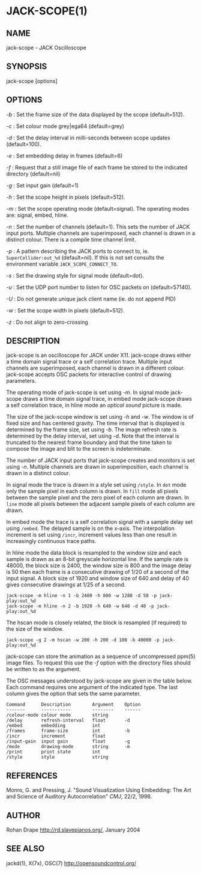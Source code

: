 JACK-SCOPE(1)
=============

NAME
----
jack-scope - JACK Oscilloscope

SYNOPSIS
--------
jack-scope [options]

OPTIONS
-------
*-b*
:   Set the frame size of the data displayed by the scope (default=512).

*-c*
:   Set colour mode grey|ega64 (default=grey)

*-d*
:   Set the delay interval in milli-seconds between scope updates (default=100).

*-e*
:   Set embedding delay in frames (default=6)

*-f*
:   Request that a still image file of each frame be stored to the indicated directory (default=nil)

*-g*
:   Set input gain (default=1)

*-h*
:   Set the scope height in pixels (default=512).

*-m*
:   Set the scope operating mode (default=signal).
    The operating modes are: signal, embed, hline.

*-n*
:   Set the number of channels (default=1).
    This sets the number of JACK input ports.
    Multiple channels are superimposed, each channel is drawn in a distinct colour.
    There is a compile time channel limit.

*-p*
:   A pattern describing the JACK ports to connect to, ie. `SuperCollider:out_%d` (default=nil).
    If this is not set consults the environment variable `JACK_SCOPE_CONNECT_TO`.

*-s*
:   Set the drawing style for signal mode (default=dot).

*-u*
:   Set the UDP port number to listen for OSC packets on (default=57140).

*-U*
:   Do not generate unique jack client name (ie. do not append PID)

*-w*
:   Set the scope width in pixels (default=512).

*-z*
:   Do not align to zero-crossing

DESCRIPTION
-----------
jack-scope is an oscilloscope for JACK under X11.  jack-scope draws
either a time domain signal trace or a self correlation trace.
Multiple input channels are superimposed, each channel is drawn in a
different colour.  jack-scope accepts OSC packets for interactive
control of drawing parameters.

The operating mode of jack-scope is set using *-m*.  In signal mode
jack-scope draws a time domain signal trace, in embed mode jack-scope
draws a self correlation trace, in hline mode an _optical sound_ picture
is made.

The size of the jack-scope window is set using *-h* and *-w*.  The
window is of fixed size and has centered gravity.  The time interval
that is displayed is determined by the frame size, set using *-b*.
The image refresh rate is determined by the delay interval, set using
*-d*.  Note that the interval is truncated to the nearest frame
boundary and that the time taken to compose the image and blit to the
screen is indeterminate.

The number of JACK input ports that jack-scope creates and monitors is
set using *-n*.  Multiple channels are drawn in superimposition, each
channel is drawn in a distinct colour.

In signal mode the trace is drawn in a style set using `/style`.  In
`dot` mode only the sample pixel in each column is drawn.  In `fill` mode
all pixels between the sample pixel and the zero pixel of each column
are drawn.  In `line` mode all pixels between the adjacent sample pixels
of each column are drawn.

In embed mode the trace is a self correlation signal with a sample
delay set using `/embed`.  The delayed sample is on the x-axis.  The
interpolation increment is set using `/incr`, increment values less
than one result in increasingly continuous trace paths.

In hline mode the data block is resampled to the window size and each
sample is drawn as an 8-bit greyscale horizontal line.  If the sample
rate is 48000, the block size is 2400, the window size is 800 and the
image delay is 50 then each frame is a consecutive drawing of 1/20 of
a second of the input signal.  A block size of 1920 and window size of
640 and delay of 40 gives consecutive drawings at 1/25 of a second.

    jack-scope -m hline -n 1 -b 2400 -h 800 -w 1280 -d 50 -p jack-play:out_%d
    jack-scope -m hline -n 2 -b 1920 -h 640 -w 640 -d 40 -p jack-play:out_%d

The hscan mode is closely related, the block is resampled (if
required) to the size of the window.

    jack-scope -g 2 -m hscan -w 200 -h 200 -d 100 -b 40000 -p jack-play:out_%d

jack-scope can store the animation as a sequence of uncompressed
ppm(5) image files.  To request this use the *-f* option with the
directory files should be written to as the argument.

The OSC messages understood by jack-scope are given in the table
below.  Each command requires one argument of the indicated type.  The
last column gives the option that sets the same parameter.

    Command      Description        Argument    Option
    -------      -----------        --------    ------
    /colour-mode colour mode        string
    /delay       refresh-interval   float       -d
    /embed       embedding          int
    /frames      frame-size         int         -b
    /incr        increment          float
    /input-gain  input gain         float       -g
    /mode        drawing-mode       string      -m
    /print       print state        int
    /style       style              string

REFERENCES
----------
Monro, G. and Pressing, J.  "Sound Visualization Using Embedding: The
Art and Science of Auditory Autocorrelation" _CMJ_, 22/2, 1998.

AUTHOR
------
Rohan Drape <http://rd.slavepianos.org/>, January 2004

SEE ALSO
--------
jackd(1), X(7x), OSC(7) <http://opensoundcontrol.org/>

